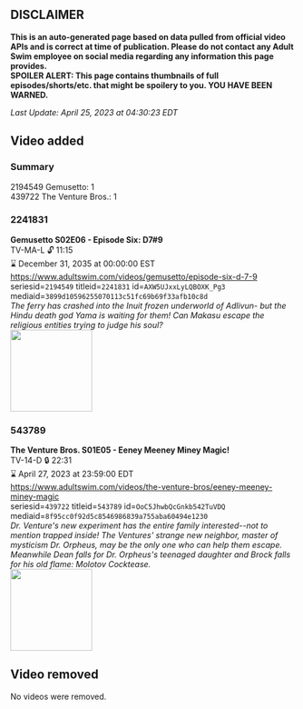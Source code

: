 ## DISCLAIMER
**This is an auto-generated page based on data pulled from official video APIs and is correct at time of publication. Please do not contact any Adult Swim employee on social media regarding any information this page provides.**  
**SPOILER ALERT: This page contains thumbnails of full episodes/shorts/etc. that might be spoilery to you. YOU HAVE BEEN WARNED.**  

_Last Update: April 25, 2023 at 04:30:23 EDT_
## Video added
### Summary
2194549 Gemusetto: 1  
439722 The Venture Bros.: 1  
### 2241831
**Gemusetto S02E06 - Episode Six: D7#9**  
TV-MA-L 🔓 11:15  
⌛ December 31, 2035 at 00:00:00 EST  
https://www.adultswim.com/videos/gemusetto/episode-six-d-7-9  
seriesid=`2194549` titleid=`2241831` id=`AXW5UJxxLyLQBOXK_Pg3` mediaid=`3899d10596255070113c51fc69b69f33afb10c8d`  
_The ferry has crashed into the Inuit frozen underworld of Adlivun- but the Hindu death god Yama is waiting for them! Can Makasu escape the religious entities trying to judge his soul?_  
<a href="https://media.cdn.adultswim.com/uploads/20201111/thumbnails/2_2011111735131-GSMP_206_dup-20201104.jpg"><img src="https://media.cdn.adultswim.com/uploads/20201111/thumbnails/2_2011111735131-GSMP_206_dup-20201104.jpg" height="144px" /></a>
### 543789
**The Venture Bros. S01E05 - Eeney Meeney Miney Magic!**  
TV-14-D 🔒 22:31  
⌛ April 27, 2023 at 23:59:00 EDT  
https://www.adultswim.com/videos/the-venture-bros/eeney-meeney-miney-magic  
seriesid=`439722` titleid=`543789` id=`OoC5JhwbQcGnkb542TuVDQ` mediaid=`8f95cc0f92d5c8546986839a755aba60494e1230`  
_Dr. Venture's new experiment has the entire family interested--not to mention trapped inside!  The Ventures' strange new neighbor, master of mysticism Dr. Orpheus, may be the only one who can help them escape.  Meanwhile Dean falls for Dr. Orpheus's teenaged daughter and Brock falls for his old flame: Molotov Cocktease._  
<a href="https://media.cdn.adultswim.com/uploads/20210106/thumbnails/2_21161323319-venture_104.jpg"><img src="https://media.cdn.adultswim.com/uploads/20210106/thumbnails/2_21161323319-venture_104.jpg" height="144px" /></a>
## Video removed
No videos were removed.  
